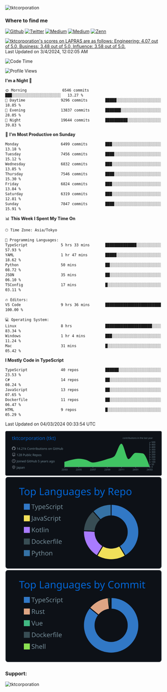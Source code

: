 <p align="left"> <img src="https://komarev.com/ghpvc/?username=tktcorporation&label=Profile%20views&color=0e75b6&style=flat" alt="tktcorporation" /> </p>

<h3>Where to find me</h3>
<p>
<a href="https://github.com/tktcorporation" target="_blank"><img alt="Github" src="https://img.shields.io/badge/GitHub-%2312100E.svg?&style=for-the-badge&logo=Github&logoColor=white" /></a>
<a href="https://twitter.com/tktcorporation" target="_blank"><img alt="Twitter" src="https://img.shields.io/badge/twitter-%231DA1F2.svg?&style=for-the-badge&logo=twitter&logoColor=white" /></a>
<a href="https://www.linkedin.com/in/tktcorporation" target="_blank"><img alt="Medium" src="https://img.shields.io/badge/linkdin-0a66c2.svg?&style=for-the-badge&logo=linkedin&logoColor=white" /></a>
<a href="https://qiita.com/tktcorporation" target="_blank"><img alt="Medium" src="https://img.shields.io/badge/qiita-55C500.svg?&style=for-the-badge&logo=qiita&logoColor=white" /></a>
<a href="https://zenn.dev/tktcorporation" target="_blank"><img alt="Zenn" src="https://img.shields.io/badge/Zenn-3EA8FF.svg?&style=for-the-badge&logo=Zenn&logoColor=white" /></a>
</p>

<!--START_SECTION:lapras-card-->
<p ><a href="https://lapras.com/public/tktcorporation" target="_blank" rel="noopener noreferrer"><img alt="tktcorporation's scores on LAPRAS are as follows: Engineering: 4.07 out of 5.0, Business: 3.48 out of 5.0, Influence: 3.58 out of 5.0." src="https://lapras-card-generator.vercel.app/api/svg?e=4.07&b=3.48&i=3.58&b1=%23232323&b2=%236d6d6d&i1=%23212121&i2=%23818181&l=en" width="300" ></a>  
Last Updated on 3/4/2024, 12:02:05 AM</p>
<!--END_SECTION:lapras-card-->
  
<!--START_SECTION:waka-->
![Code Time](http://img.shields.io/badge/Code%20Time-1%2C412%20hrs%2058%20mins-blue)

![Profile Views](http://img.shields.io/badge/Profile%20Views-0-blue)

**I'm a Night 🦉** 

```text
🌞 Morning                6546 commits        ███░░░░░░░░░░░░░░░░░░░░░░   13.27 % 
🌆 Daytime                9296 commits        █████░░░░░░░░░░░░░░░░░░░░   18.85 % 
🌃 Evening                13837 commits       ███████░░░░░░░░░░░░░░░░░░   28.05 % 
🌙 Night                  19644 commits       ██████████░░░░░░░░░░░░░░░   39.83 % 
```
📅 **I'm Most Productive on Sunday** 

```text
Monday                   6499 commits        ███░░░░░░░░░░░░░░░░░░░░░░   13.18 % 
Tuesday                  7456 commits        ████░░░░░░░░░░░░░░░░░░░░░   15.12 % 
Wednesday                6832 commits        ███░░░░░░░░░░░░░░░░░░░░░░   13.85 % 
Thursday                 7546 commits        ████░░░░░░░░░░░░░░░░░░░░░   15.30 % 
Friday                   6824 commits        ███░░░░░░░░░░░░░░░░░░░░░░   13.84 % 
Saturday                 6319 commits        ███░░░░░░░░░░░░░░░░░░░░░░   12.81 % 
Sunday                   7847 commits        ████░░░░░░░░░░░░░░░░░░░░░   15.91 % 
```


📊 **This Week I Spent My Time On** 

```text
🕑︎ Time Zone: Asia/Tokyo

💬 Programming Languages: 
TypeScript               5 hrs 33 mins       ██████████████░░░░░░░░░░░   57.93 % 
YAML                     1 hr 47 mins        █████░░░░░░░░░░░░░░░░░░░░   18.62 % 
Python                   50 mins             ██░░░░░░░░░░░░░░░░░░░░░░░   08.72 % 
JSON                     35 mins             ██░░░░░░░░░░░░░░░░░░░░░░░   06.10 % 
TSConfig                 17 mins             █░░░░░░░░░░░░░░░░░░░░░░░░   03.11 % 

🔥 Editors: 
VS Code                  9 hrs 36 mins       █████████████████████████   100.00 % 

💻 Operating System: 
Linux                    8 hrs               █████████████████████░░░░   83.34 % 
Windows                  1 hr 4 mins         ███░░░░░░░░░░░░░░░░░░░░░░   11.24 % 
Mac                      31 mins             █░░░░░░░░░░░░░░░░░░░░░░░░   05.42 % 
```

**I Mostly Code in TypeScript** 

```text
TypeScript               40 repos            ██████░░░░░░░░░░░░░░░░░░░   23.53 % 
C#                       14 repos            ██░░░░░░░░░░░░░░░░░░░░░░░   08.24 % 
JavaScript               13 repos            ██░░░░░░░░░░░░░░░░░░░░░░░   07.65 % 
Dockerfile               11 repos            ██░░░░░░░░░░░░░░░░░░░░░░░   06.47 % 
HTML                     9 repos             █░░░░░░░░░░░░░░░░░░░░░░░░   05.29 % 
```




 Last Updated on 04/03/2024 00:33:54 UTC
<!--END_SECTION:waka-->

[![](https://raw.githubusercontent.com/tktcorporation/tktcorporation/master/profile-summary-card-output/github_dark/0-profile-details.svg)](https://github.com/vn7n24fzkq/github-profile-summary-cards)
[![](https://raw.githubusercontent.com/tktcorporation/tktcorporation/master/profile-summary-card-output/github_dark/1-repos-per-language.svg)](https://github.com/vn7n24fzkq/github-profile-summary-cards) [![](https://raw.githubusercontent.com/tktcorporation/tktcorporation/master/profile-summary-card-output/github_dark/2-most-commit-language.svg)](https://github.com/vn7n24fzkq/github-profile-summary-cards)

<h3 align="left">Support:</h3>
<p><a href="https://www.buymeacoffee.com/tktcorporation"> <img align="left" src="https://cdn.buymeacoffee.com/buttons/v2/default-yellow.png" height="50" width="210" alt="tktcorporation" /></a></p><br><br>
